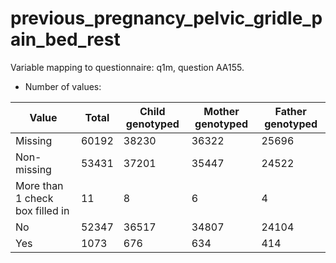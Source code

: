 # previous_pregnancy_pelvic_gridle_pain_bed_rest
Variable mapping to questionnaire: q1m, question AA155.
- Number of values:

| Value | Total | Child genotyped | Mother genotyped | Father genotyped |
| ----- | ----- | --------------- | ---------------- | ---------------- |
| Missing | 60192 | 38230 | 36322 | 25696 |
| Non-missing | 53431 | 37201 | 35447 | 24522 |
| More than 1 check box filled in | 11 | 8 | 6 |4 |
| No | 52347 | 36517 | 34807 |24104 |
| Yes | 1073 | 676 | 634 |414 |



